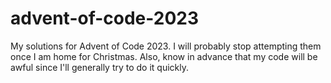 # advent-of-code-2023
My solutions for Advent of Code 2023. I will probably stop attempting them once I am home for Christmas. Also, know in advance that my code will be awful since I'll generally try to do it quickly.
